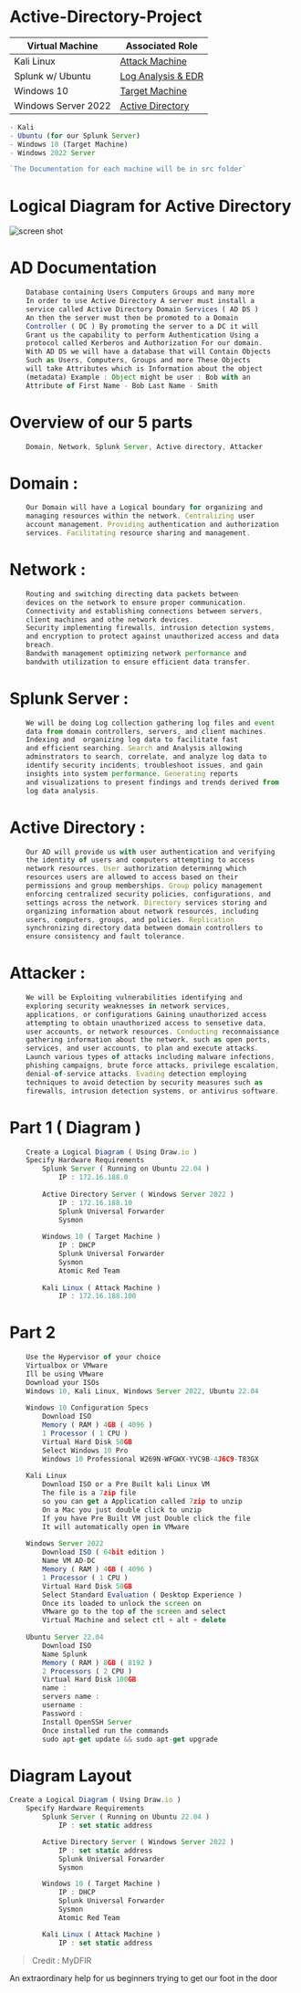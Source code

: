# Active-Directory-Project


| Virtual Machine                                            | Associated Role                                    |
| ----------------------------------------------- | ----------------------------------------------------- |
| Kali Linux                          |         <a href="https://github.com/BenjaminBurton/Active-Directory-Project/blob/main/src/kali-linux/README.md">Attack Machine</a>| 
| Splunk w/ Ubuntu                      | <a href="https://github.com/BenjaminBurton/Active-Directory-Project/blob/main/src/splunk-ubuntu/README.md">Log Analysis & EDR</a>|
| Windows 10                                | <a href="https://github.com/BenjaminBurton/Active-Directory-Project/blob/main/src/windows10-Target/README.md"> Target Machine|
| Windows Server 2022                   | <a href="https://github.com/BenjaminBurton/Active-Directory-Project/blob/main/src/windows-server-2022/README.md">Active Directory|

```js
- Kali
- Ubuntu (for our Splunk Server)
- Windows 10 (Target Machine)
- Windows 2022 Server

`The Documentation for each machine will be in src folder`
```

# Logical Diagram for Active Directory

![screen shot](src/images/diagram.png?width=200px)


# AD Documentation 
```js
	Database containing Users Computers Groups and many more
	In order to use Active Directory A server must install a 
	service called Active Directory Domain Services ( AD DS )
	An then the server must then be promoted to a Domain 
	Controller ( DC ) By promoting the server to a DC it will 
	Grant us the capability to perform Authentication Using a 
	protocol called Kerberos and Authorization For our domain.
	With AD DS we will have a database that will Contain Objects
	Such as Users, Computers, Groups and more These Objects 
	will take Attributes which is Information about the object 
	(metadata) Example : Object might be user : Bob with an 
	Attribute of First Name - Bob Last Name - Smith
```



# Overview of our 5 parts 
```js
	Domain, Network, Splunk Server, Active directory, Attacker
```



# Domain : 
```js
	Our Domain will have a Logical boundary for organizing and 
	managing resources within the network. Centralizing user 
	account management. Providing authentication and authorization 
	services. Facilitating resource sharing and management.
```

	
# Network : 
```js
	Routing and switching directing data packets between 
	devices on the network to ensure proper communication.
	Connectivity and establishing connections between servers, 
	client machines and othe network devices.
	Security implementing firewalls, intrusion detection systems, 
	and encryption to protect against unauthorized access and data 
	breach.
	Bandwith management optimizing network performance and 
	bandwith utilization to ensure efficient data transfer.
```

	
# Splunk Server :
```js
	We will be doing Log collection gathering log files and event 
	data from domain controllers, servers, and client machines.
	Indexing and  organizing log data to facilitate fast 
	and efficient searching. Search and Analysis allowing 
	adminstrators to search, correlate, and analyze log data to 
	identify security incidents, troubleshoot issues, and gain 
	insights into system performance. Generating reports 
	and visualizations to present findings and trends derived from 
	log data analysis.
```

	
# Active Directory :
```js
	Our AD will provide us with user authentication and verifying 
	the identity of users and computers attempting to access 
	network resources. User authorization determinng which 
	resources users are allowed to access based on their 
	permissions and group memberships. Group policy management 
	enforcing centralized security policies, configurations, and 
	settings across the network. Directory services storing and 
	organizing information about network resources, including 
	users, computers, groups, and policies. Replication 
	synchronizing directory data between domain controllers to 
	ensure consistency and fault tolerance.
```

	
# Attacker :
```js
	We will be Exploiting vulnerabilities identifying and 
	exploring security weaknesses in network services, 
	applications, or configurations Gaining unauthorized access 
	attempting to obtain unauthorized access to sensetive data, 
	user accounts, or network resources. Conducting reconnaissance 
	gathering information about the network, such as open ports, 
	services, and user accounts, to plan and execute attacks.
	Launch various types of attacks including malware infections, 
	phishing campaigns, brute force attacks, privilege escalation, 
	denial-of-service attacks. Evading detection employing 
	techniques to avoid detection by security measures such as 
	firewalls, intrusion detection systems, or antivirus software.
```


# Part 1 ( Diagram )
```js
	Create a Logical Diagram ( Using Draw.io )
	Specify Hardware Requirements
		Splunk Server ( Running on Ubuntu 22.04 )
			IP : 172.16.188.0
		
		Active Directory Server ( Windows Server 2022 )
			IP : 172.16.188.10
			Splunk Universal Forwarder
			Sysmon
			
		Windows 10 ( Target Machine )
			IP : DHCP
			Splunk Universal Forwarder
			Sysmon
			Atomic Red Team
			
		Kali Linux ( Attack Machine )
			IP : 172.16.188.100
```


# Part 2

```js
	Use the Hypervisor of your choice
	Virtualbox or VMware
	Ill be using VMware
	Download your ISOs
	Windows 10, Kali Linux, Windows Server 2022, Ubuntu 22.04
	
	Windows 10 Configuration Specs
		Download ISO
		Memory ( RAM ) 4GB ( 4096 )
		1 Processor ( 1 CPU )
		Virtual Hard Disk 50GB
		Select Windows 10 Pro
		Windows 10 Professional W269N-WFGWX-YVC9B-4J6C9-T83GX 
	
	Kali Linux
		Download ISO or a Pre Built kali Linux VM
		The file is a 7zip file 
		so you can get a Application called 7zip to unzip
		On a Mac you just double click to unzip
		If you have Pre Built VM just Double click the file
		It will automatically open in VMware
	
	Windows Server 2022 
		Download ISO ( 64bit edition )
		Name VM AD-DC
		Memory ( RAM ) 4GB ( 4096 )
		1 Processor ( 1 CPU )
		Virtual Hard Disk 50GB
		Select Standard Evaluation ( Desktop Experience )
		Once its loaded to unlock the screen on
		VMware go to the top of the screen and select
		Virtual Machine and select ctl + alt + delete
	
	Ubuntu Server 22.04
		Download ISO
		Name Splunk 
		Memory ( RAM ) 8GB ( 8192 )
		2 Processors ( 2 CPU )
		Virtual Hard Disk 100GB
		name : 
		servers name :
		username :
		Password :
		Install OpenSSH Server
		Once installed run the commands
		sudo apt-get update && sudo apt-get upgrade
```


# Diagram Layout

```js
Create a Logical Diagram ( Using Draw.io )
	Specify Hardware Requirements
		Splunk Server ( Running on Ubuntu 22.04 )
			IP : set static address

		Active Directory Server ( Windows Server 2022 )
			IP : set static address
			Splunk Universal Forwarder
			Sysmon

		Windows 10 ( Target Machine )
			IP : DHCP
			Splunk Universal Forwarder
			Sysmon
			Atomic Red Team

		Kali Linux ( Attack Machine )
			IP : set static address
```



> Credit : MyDFIR 


An extraordinary help for us beginners trying to get our foot in the door